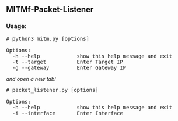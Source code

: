 ## MITMf-Packet-Listener

### Usage:
<pre>
# python3 mitm.py [options] 

Options:
  -h --help            show this help message and exit
  -t --target          Enter Target IP
  -g --gateway         Enter Gateway IP
</pre>
 
 *and open a new tab!*
 
<pre># packet_listener.py [options]

Options:
  -h --help            show this help message and exit
  -i --interface       Enter Interface

</pre>
